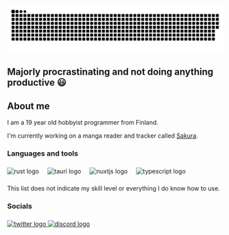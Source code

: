 <picture>
  <source media="(prefers-color-scheme: dark)" srcset="https://raw.githubusercontent.com/Phoeenix05/Phoeenix05/output/snake-dark.svg" />
  <source media="(prefers-color-scheme: light)" srcset="https://raw.githubusercontent.com/Phoeenix05/Phoeenix05/output/snake.svg" />
  <img alt="github-snake" src="https://raw.githubusercontent.com/Phoeenix05/Phoeenix05/output/snake.svg" />
</picture>

###

<!-- <div align="center">
  <img src="https://profile-counter.glitch.me/Phoeenix05/count.svg?"  />
</div> -->

<h2 align="left">Majorly procrastinating and not doing anything productive 😃</h2>

###

<h2 align="left">About me</h2>

I am a 19 year old hobbyist programmer from Finland.
  
I'm currently working on a manga reader and tracker called [Sakura](https://github.com/phoeenix05/sakura).

###

<h3 align="left">Languages and tools</h3>

###

<div align="left">
  <img src="https://skillicons.dev/icons?i=rust" height="40" alt="rust logo"  />
  <img width="12" />
  <img src="https://skillicons.dev/icons?i=tauri" height="40" alt="tauri logo"  />
  <img width="12" />
  <img src="https://skillicons.dev/icons?i=nuxtjs" height="40" alt="nuxtjs logo"  />
  <img width="12" />
  <img src="https://skillicons.dev/icons?i=ts" height="40" alt="typescript logo"  />
</div>

###

<p align="left">This list does not indicate my skill level or everything I do know how to use.</p>

###

<h3 align="left">Socials</h3>

###

<div align="left">
  <a href="https://twitter.com/Pho3n1x05" target="_blank">
    <img src="https://raw.githubusercontent.com/maurodesouza/profile-readme-generator/master/src/assets/icons/social/twitter/default.svg" width="52" height="40" alt="twitter logo"  />
  </a>
  <a href="https://discordapp.com/users/524984342926196739" target="_blank">
    <img src="https://raw.githubusercontent.com/maurodesouza/profile-readme-generator/master/src/assets/icons/social/discord/default.svg" width="52" height="40" alt="discord logo"  />
  </a>
</div>

###

